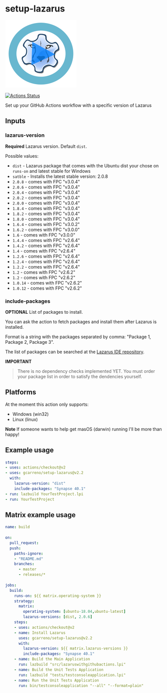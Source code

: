 # setup-lazarus

![setup-lazarus logo](images/setup-lazarus-logo.png)

[![Actions Status](https://github.com/gcarreno/setup-lazarus/workflows/build/badge.svg)](https://github.com/gcarreno/setup-lazarus/actions)

Set up your GitHub Actions workflow with a specific version of Lazarus

## Inputs

### lazarus-version

**Required** Lazarus version. Default `dist`.

Possible values:

* `dist` - Lazarus package that comes with the Ubuntu dist your chose on `runs-on` and latest stable for Windows
* `satble` - Installs the latest stable version: 2.0.8
* `2.0.8` - comes with FPC "v3.0.4"
* `2.0.6` - comes with FPC "v3.0.4"
* `2.0.4` - comes with FPC "v3.0.4"
* `2.0.2` - comes with FPC "v3.0.4"
* `2.0.0` - comes with FPC "v3.0.4"
* `1.8.4` - comes with FPC "v3.0.4"
* `1.8.2` - comes with FPC "v3.0.4"
* `1.8.0` - comes with FPC "v3.0.4"
* `1.6.4` - comes with FPC "v3.0.2"
* `1.6.2` - comes with FPC "v3.0.0"
* `1.6` - comes with FPC "v3.0.0"
* `1.4.4` - comes with FPC "v2.6.4"
* `1.4.2` - comes with FPC "v2.6.4"
* `1.4` - comes with FPC "v2.6.4"
* `1.2.6` - comes with FPC "v2.6.4"
* `1.2.4` - comes with FPC "v2.6.4"
* `1.2.2` - comes with FPC "v2.6.4"
* `1.2` - comes with FPC "v2.6.2"
* `1.2` - comes with FPC "v2.6.2"
* `1.0.14` - comes with FPC "v2.6.2"
* `1.0.12` - comes with FPC "v2.6.2"

### include-packages

**OPTIONAL** List of packages to install.

You can ask the action to fetch packages and install them after Lazarus is installed.

Format is a string with the packages separated by comma: "Package 1, Package 2, Package 3".

The list of packages can be searched at the [Lazarus IDE repository](https://packages.lazarus-ide.org).

**IMPORTANT** 

> There is no dependency checks implemented YET.
> You must order your package list in order to satisfy the dendencies yourself.

## Platforms

At the moment this action only supports:

* Windows (win32)
* Linux (linux)

**Note** If someone wants to help get masOS (darwin) running I'll be more than happy!

## Example usage

```yaml
steps:
- uses: actions/checkout@v2
- uses: gcarreno/setup-lazarus@v2.2
  with:
    lazarus-version: "dist"
    include-packages: "Synapse 40.1"
- run: lazbuild YourTestProject.lpi
- run: YourTestProject
```

## Matrix example usage

```yaml
name: build

on:
  pull_request:
  push:
    paths-ignore:
    - "README.md"
    branches:
      - master
      - releases/*

jobs:
  build:
    runs-on: ${{ matrix.operating-system }}
    strategy:
      matrix:
        operating-system: [ubuntu-18.04,ubuntu-latest]
        lazarus-versions: [dist, 2.0.6]
    steps:
    - uses: actions/checkout@v2
    - name: Install Lazarus
      uses: gcarreno/setup-lazarus@v2.2
      with:
        lazarus-version: ${{ matrix.lazarus-versions }}
        include-packages: "Synapse 40.1"
    - name: Build the Main Application
      run: lazbuild "src/lazaruswithgithubactions.lpi"
    - name: Build the Unit Tests Application
      run: lazbuild "tests/testconsoleapplication.lpi"
    - name: Run the Unit Tests Application
      run: bin/testconsoleapplication "--all" "--format=plain"
```
